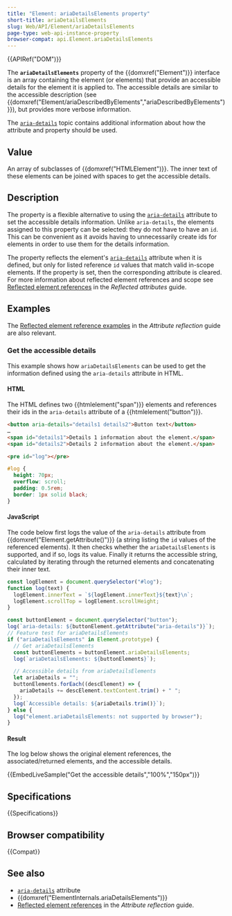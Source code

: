 ```yaml
---
title: "Element: ariaDetailsElements property"
short-title: ariaDetailsElements
slug: Web/API/Element/ariaDetailsElements
page-type: web-api-instance-property
browser-compat: api.Element.ariaDetailsElements
---
```


{{APIRef("DOM")}}

The **`ariaDetailsElements`** property of the {{domxref("Element")}} interface is an array containing the element (or elements) that provide an accessible details for the element it is applied to.
The accessible details are similar to the accessible description (see {{domxref("Element/ariaDescribedByElements","ariaDescribedByElements")}}), but provides more verbose information.

The [`aria-details`](/en-US/docs/Web/Accessibility/ARIA/Reference/Attributes/aria-details) topic contains additional information about how the attribute and property should be used.

## Value

An array of subclasses of {{domxref("HTMLElement")}}.
The inner text of these elements can be joined with spaces to get the accessible details.

## Description

The property is a flexible alternative to using the [`aria-details`](/en-US/docs/Web/Accessibility/ARIA/Reference/Attributes/aria-details) attribute to set the accessible details information.
Unlike `aria-details`, the elements assigned to this property can be selected: they do not have to have an `id`.
This can be convenient as it avoids having to unnecessarily create ids for elements in order to use them for the details information.

The property reflects the element's [`aria-details`](/en-US/docs/Web/Accessibility/ARIA/Reference/Attributes/aria-details) attribute when it is defined, but only for listed reference `id` values that match valid in-scope elements.
If the property is set, then the corresponding attribute is cleared.
For more information about reflected element references and scope see [Reflected element references](/en-US/docs/Web/API/Document_Object_Model/Reflected_attributes#reflected_element_references) in the _Reflected attributes_ guide.

## Examples

The [Reflected element reference examples](/en-US/docs/Web/API/Document_Object_Model/Reflected_attributes#setting_and_getting_reflected_element_references) in the _Attribute reflection_ guide are also relevant.

### Get the accessible details

This example shows how `ariaDetailsElements` can be used to get the information defined using the `aria-details` attribute in HTML.

#### HTML

The HTML defines two {{htmlelement("span")}} elements and references their ids in the `aria-details` attribute of a {{htmlelement("button")}}.

```html
<button aria-details="details1 details2">Button text</button>
…
<span id="details1">Details 1 information about the element.</span>
<span id="details2">Details 2 information about the element.</span>
```

```html hidden
<pre id="log"></pre>
```

```css hidden
#log {
  height: 70px;
  overflow: scroll;
  padding: 0.5rem;
  border: 1px solid black;
}
```

#### JavaScript

The code below first logs the value of the `aria-details` attribute from {{domxref("Element.getAttribute()")}} (a string listing the `id` values of the referenced elements).
It then checks whether the `ariaDetailsElements` is supported, and if so, logs its value.
Finally it returns the accessible string, calculated by iterating through the returned elements and concatenating their inner text.

```js hidden
const logElement = document.querySelector("#log");
function log(text) {
  logElement.innerText = `${logElement.innerText}${text}\n`;
  logElement.scrollTop = logElement.scrollHeight;
}
```

```js
const buttonElement = document.querySelector("button");
log(`aria-details: ${buttonElement.getAttribute("aria-details")}`);
// Feature test for ariaDetailsElements
if ("ariaDetailsElements" in Element.prototype) {
  // Get ariaDetailsElements
  const buttonElements = buttonElement.ariaDetailsElements;
  log(`ariaDetailsElements: ${buttonElements}`);

  // Accessible details from ariaDetailsElements
  let ariaDetails = "";
  buttonElements.forEach((descElement) => {
    ariaDetails += descElement.textContent.trim() + " ";
  });
  log(`Accessible details: ${ariaDetails.trim()}`);
} else {
  log("element.ariaDetailsElements: not supported by browser");
}
```

#### Result

The log below shows the original element references, the associated/returned elements, and the accessible details.

{{EmbedLiveSample("Get the accessible details","100%","150px")}}

## Specifications

{{Specifications}}

## Browser compatibility

{{Compat}}

## See also

- [`aria-details`](/en-US/docs/Web/Accessibility/ARIA/Reference/Attributes/aria-details) attribute
- {{domxref("ElementInternals.ariaDetailsElements")}}
- [Reflected element references](/en-US/docs/Web/API/Document_Object_Model/Reflected_attributes#reflected_element_references) in the _Attribute reflection_ guide.
